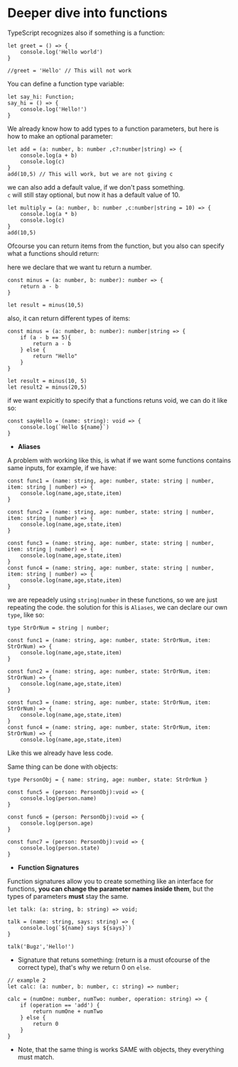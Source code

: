 # Deeper dive into functions

TypeScript recognizes also if something is a function:

```
let greet = () => {
    console.log('Hello world')
}

//greet = 'Hello' // This will not work
```

You can define a function type variable:
```
let say_hi: Function;
say_hi = () => {
    console.log('Hello!')
}
```

We already know how to add types to a function parameters, but here is how to make an optional parameter:
```
let add = (a: number, b: number ,c?:number|string) => {
    console.log(a + b)
    console.log(c)
}
add(10,5) // This will work, but we are not giving c
```

we can also add a default value, if we don't pass something.  
`c` will still stay optional, but now it has a default value of 10.
```
let multiply = (a: number, b: number ,c:number|string = 10) => {
    console.log(a * b)
    console.log(c)
}
add(10,5)
```

Ofcourse you can return items from the function, but you also can specify what a functions should return:

here we declare that we want tu return a number.
```
const minus = (a: number, b: number): number => {
    return a - b
}

let result = minus(10,5)
```

also, it can return different types of items:
```
const minus = (a: number, b: number): number|string => {
    if (a - b == 5){
        return a - b
    } else {
        return "Hello"        
    }
}

let result = minus(10, 5)
let result2 = minus(20,5)
```

if we want expicitly to specify that a functions retuns void, we can do it like so:

```
const sayHello = (name: string): void => {
    console.log(`Hello ${name}`)
}
```
- **Aliases**  

A problem with working like this, is what if we want some functions contains same inputs, for example, if we have:
```
const func1 = (name: string, age: number, state: string | number, item: string | number) => {
    console.log(name,age,state,item)
}

const func2 = (name: string, age: number, state: string | number, item: string | number) => {
    console.log(name,age,state,item)
}

const func3 = (name: string, age: number, state: string | number, item: string | number) => {
    console.log(name,age,state,item)
}
const func4 = (name: string, age: number, state: string | number, item: string | number) => {
    console.log(name,age,state,item)
}
```
we are repeadely using `string|number` in these functions, so we are just repeating the code.
the solution for this is `Aliases`, we can declare our own `type`, like so:

```
type StrOrNum = string | number;

const func1 = (name: string, age: number, state: StrOrNum, item: StrOrNum) => {
    console.log(name,age,state,item)
}

const func2 = (name: string, age: number, state: StrOrNum, item: StrOrNum) => {
    console.log(name,age,state,item)
}

const func3 = (name: string, age: number, state: StrOrNum, item: StrOrNum) => {
    console.log(name,age,state,item)
}
const func4 = (name: string, age: number, state: StrOrNum, item: StrOrNum) => {
    console.log(name,age,state,item)
```

Like this we already have less code.

Same thing can be done with objects:
```
type PersonObj = { name: string, age: number, state: StrOrNum }

const func5 = (person: PersonObj):void => {
    console.log(person.name)
}

const func6 = (person: PersonObj):void => {
    console.log(person.age)
}

const func7 = (person: PersonObj):void => {
    console.log(person.state)
}
```

- **Function Signatures**

Function signatures allow you to create something like an interface for functions, **you can change the parameter names inside them**, but the types of parameters **must** stay the same.
```
let talk: (a: string, b: string) => void;

talk = (name: string, says: string) => {
    console.log(`${name} says ${says}`)
}

talk('Bugz','Hello!')
```

- Signature that retuns something: (return is a must ofcourse of the correct type), that's why we return 0 on `else`.
```
// example 2
let calc: (a: number, b: number, c: string) => number;

calc = (numOne: number, numTwo: number, operation: string) => {
    if (operation == 'add') {
        return numOne + numTwo
    } else {
        return 0
    }
}
```
- Note, that the same thing is works SAME with objects, they everything must match.